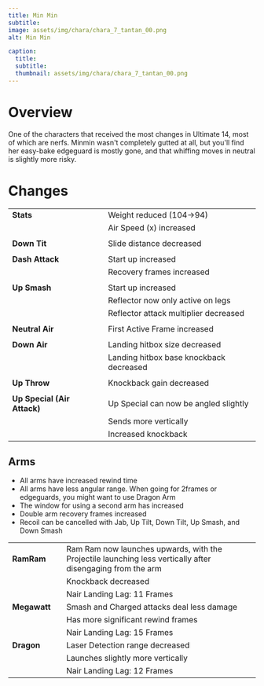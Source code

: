 ```yaml
---
title: Min Min
subtitle: 
image: assets/img/chara/chara_7_tantan_00.png
alt: Min Min

caption:
  title:
  subtitle: 
  thumbnail: assets/img/chara/chara_7_tantan_00.png
---
```



# Overview 

One of the characters that received the most changes in Ultimate 14, most of which are nerfs. Minmin wasn't completely gutted at all, but you'll find her easy-bake edgeguard is mostly gone, and that whiffing moves in neutral is slightly more risky.

# Changes

| |  |  |
| :----------- | :-----: | ----------- |
| **Stats** | | Weight reduced (104->94) |
| | | Air Speed (x) increased |
| | |  |
| **Down Tit** | | Slide distance decreased |
| | | |
| **Dash Attack** | | Start up increased |
| | | Recovery frames increased |
| | | |
| **Up Smash** | | Start up increased |
| | | Reflector now only active on legs |
| | | Reflector attack multiplier decreased |
| | | |
| **Neutral Air** | | First Active Frame increased |
| | | |
| **Down Air** | | Landing hitbox size decreased |
| | | Landing hitbox base knockback decreased |
| | | |
| **Up Throw** | | Knockback gain decreased |
| | | |
| **Up Special (Air Attack)** | | Up Special can now be angled slightly |
| | | Sends more vertically |
| | | Increased knockback |

## Arms

- All arms have increased rewind time
- All arms have less angular range. When going for 2frames or edgeguards, you might want to use Dragon Arm
- The window for using a second arm has increased
- Double arm recovery frames increased
- Recoil can be cancelled with Jab, Up Tilt, Down Tilt, Up Smash, and Down Smash

| |  |  |
| :----------- | :-----: | ----------- |
| **RamRam** | | Ram Ram now launches upwards, with the Projectile launching less vertically after disengaging from the arm |
| | | Knockback decreased |
| | | Nair Landing Lag: 11 Frames |
| **Megawatt** | | Smash and Charged attacks deal less damage |
| | | Has more significant rewind frames |
| | | Nair Landing Lag: 15 Frames |
| **Dragon** | | Laser Detection range decreased |
| | | Launches slightly more vertically |
| | | Nair Landing Lag: 12 Frames |
